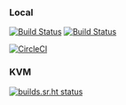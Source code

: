 
### Local

[![Build Status](https://travis-ci.org/ottomatica/docable-demo.svg?branch=master)](https://travis-ci.org/ottomatica/docable-demo) [![Build Status](https://dev.azure.com/Ottomatica/docable-demo/_apis/build/status/ottomatica.docable-demo?branchName=master)](https://dev.azure.com/Ottomatica/docable-demo/_build/latest?definitionId=2&branchName=master)

[![CircleCI](https://circleci.com/gh/ottomatica/docable-demo.svg?style=svg)](https://circleci.com/gh/ottomatica/docable-demo)

### KVM

[![builds.sr.ht status](https://builds.sr.ht/~ottomatica.svg)](https://builds.sr.ht/~ottomatica?)

